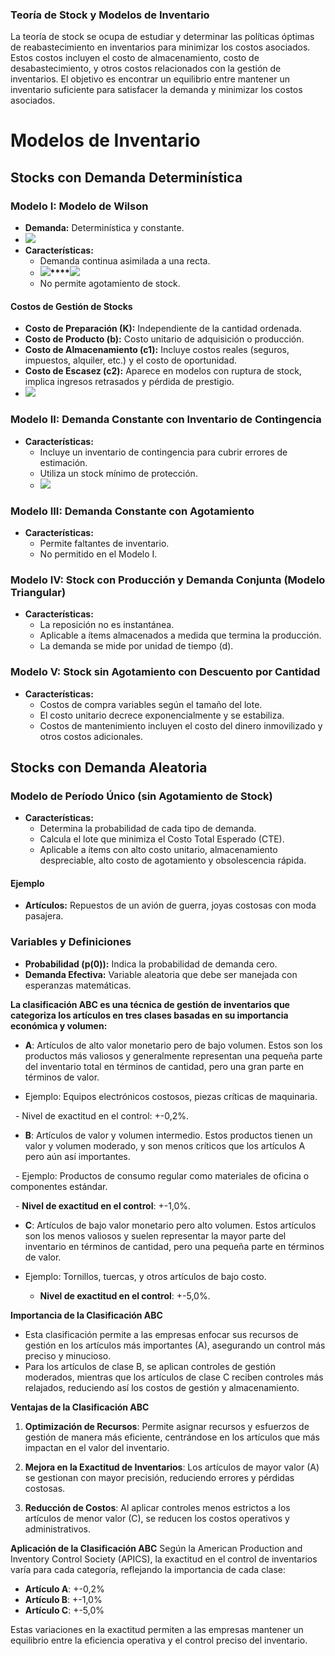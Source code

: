 
### Teoría de Stock y Modelos de Inventario

La teoría de stock se ocupa de estudiar y determinar las políticas óptimas de reabastecimiento en inventarios para minimizar los costos asociados. Estos costos incluyen el costo de almacenamiento, costo de desabastecimiento, y otros costos relacionados con la gestión de inventarios. El objetivo es encontrar un equilibrio entre mantener un inventario suficiente para satisfacer la demanda y minimizar los costos asociados.

# Modelos de Inventario

## Stocks con Demanda Determinística

### Modelo I: Modelo de Wilson
- **Demanda:** Determinística y constante.
- **![](https://lh7-us.googleusercontent.com/docsz/AD_4nXfSxEBaJ1rpSVwEbDJcBTSob-3oPutZSZyCz25kIYimaAhIkUnepAY8SzVdq7IyBz30e3ZBSeGBFTgh0yKYRSeoGVITtLLlQDhhbszy6-wGdUXfUz7KGLrCvObMVYqbrBbZeep_pHlKq9sC_CXrd9mngu4?key=ESjnCozrK6HeQO4PkjCJug)**
- **Características:** 
  - Demanda continua asimilada a una recta.
  - **![](https://lh7-us.googleusercontent.com/docsz/AD_4nXftIMGclDBr2QkWkQQvR93_TDQ_FCYEYqdiDNpBQqMq5BXWaxNIxlhWPhvFUVWxS9rqzZNq4UvaHfyyGkXM1V1uBUCVtgKKqESPt1wTCmgFvtcJ561MIes4UOGP1CGyP1-DVJeIgAB8LzRj2AbVpZEiUg?key=ESjnCozrK6HeQO4PkjCJug)****![](https://lh7-us.googleusercontent.com/docsz/AD_4nXej6E6IOpelxfJ6y-gp5G1CCKaYS2LNad7rUp_l6yH6IK9qKZO-YJUSAt4HFt7piusfyDY_QXQtYTmTFV5aGS0gHjBhF5VqTjysjB4AGeLNkSE9zsbWRdx1LbxcfdXmOfNiB0ULSfWA17OG2EIcRjYZy1q4?key=ESjnCozrK6HeQO4PkjCJug)**
  - No permite agotamiento de stock.

#### Costos de Gestión de Stocks
- **Costo de Preparación (K):** Independiente de la cantidad ordenada.
- **Costo de Producto (b):** Costo unitario de adquisición o producción.
- **Costo de Almacenamiento (c1):** Incluye costos reales (seguros, impuestos, alquiler, etc.) y el costo de oportunidad.
- **Costo de Escasez (c2):** Aparece en modelos con ruptura de stock, implica ingresos retrasados y pérdida de prestigio.
- **![](https://lh7-us.googleusercontent.com/docsz/AD_4nXfaFRnsxv1sUTh05QHX2e9yOrsF1IQRULtmgd1GaYKBmIs17Pq2r7g75B-t9741UrBl2M0WYKFQosa8fkKrL2Kw2pFJOMOGaafVFAfvZdmZdQgTRAoY4aRruhegqfH86TZ4q7deZVWkABxtBH0sOz9QNhF9?key=ESjnCozrK6HeQO4PkjCJug)**
### Modelo II: Demanda Constante con Inventario de Contingencia
- **Características:**
  - Incluye un inventario de contingencia para cubrir errores de estimación.
  - Utiliza un stock mínimo de protección.
  - ![]({2x3}https://lh7-us.googleusercontent.com/docsz/AD_4nXckvy_NNa3gZlYlxtSXeOLe7CVjmGLG9DApB7WzPqZVGaDWhspjL2sadW3r_3A-WzTyLaB6t5bmY4x-R-S0NtG6I6b1GM9n9sEUOY4hwfF4Wu-VinDhVmXbafNtKhzugtj_NZKiJrtpBnYfkq9Rbgj2UUjZ?key=ESjnCozrK6HeQO4PkjCJug)

### Modelo III: Demanda Constante con Agotamiento
- **Características:**
  - Permite faltantes de inventario.
  - No permitido en el Modelo I.

### Modelo IV: Stock con Producción y Demanda Conjunta (Modelo Triangular)
- **Características:**
  - La reposición no es instantánea.
  - Aplicable a ítems almacenados a medida que termina la producción.
  - La demanda se mide por unidad de tiempo (d).

### Modelo V: Stock sin Agotamiento con Descuento por Cantidad
- **Características:**
  - Costos de compra variables según el tamaño del lote.
  - El costo unitario decrece exponencialmente y se estabiliza.
  - Costos de mantenimiento incluyen el costo del dinero inmovilizado y otros costos adicionales.

## Stocks con Demanda Aleatoria

### Modelo de Período Único (sin Agotamiento de Stock)
- **Características:**
  - Determina la probabilidad de cada tipo de demanda.
  - Calcula el lote que minimiza el Costo Total Esperado (CTE).
  - Aplicable a ítems con alto costo unitario, almacenamiento despreciable, alto costo de agotamiento y obsolescencia rápida.

#### Ejemplo
- **Artículos:** Repuestos de un avión de guerra, joyas costosas con moda pasajera.

### Variables y Definiciones
- **Probabilidad (p(0)):** Indica la probabilidad de demanda cero.
- **Demanda Efectiva:** Variable aleatoria que debe ser manejada con esperanzas matemáticas.




**La clasificación ABC es una técnica de gestión de inventarios que categoriza los artículos en tres clases basadas en su importancia económica y volumen:**

- **A**: Artículos de alto valor monetario pero de bajo volumen. Estos son los productos más valiosos y generalmente representan una pequeña parte del inventario total en términos de cantidad, pero una gran parte en términos de valor. 

- Ejemplo: Equipos electrónicos costosos, piezas críticas de maquinaria.

  - Nivel de exactitud en el control: +-0,2%.

- **B**: Artículos de valor y volumen intermedio. Estos productos tienen un valor y volumen moderado, y son menos críticos que los artículos A pero aún así importantes.

  - Ejemplo: Productos de consumo regular como materiales de oficina o componentes estándar.

  - **Nivel de exactitud en el control**: +-1,0%.

- **C**: Artículos de bajo valor monetario pero alto volumen. Estos artículos son los menos valiosos y suelen representar la mayor parte del inventario en términos de cantidad, pero una pequeña parte en términos de valor.

- Ejemplo: Tornillos, tuercas, y otros artículos de bajo costo.

  - **Nivel de exactitud en el control**: +-5,0%.

**Importancia de la Clasificación ABC**

- Esta clasificación permite a las empresas enfocar sus recursos de gestión en los artículos más importantes (A), asegurando un control más preciso y minucioso.
- Para los artículos de clase B, se aplican controles de gestión moderados, mientras que los artículos de clase C reciben controles más relajados, reduciendo así los costos de gestión y almacenamiento.


**Ventajas de la Clasificación ABC**

1. **Optimización de Recursos**: Permite asignar recursos y esfuerzos de gestión de manera más eficiente, centrándose en los artículos que más impactan en el valor del inventario.

2. **Mejora en la Exactitud de Inventarios**: Los artículos de mayor valor (A) se gestionan con mayor precisión, reduciendo errores y pérdidas costosas.

3. **Reducción de Costos**: Al aplicar controles menos estrictos a los artículos de menor valor (C), se reducen los costos operativos y administrativos.

**Aplicación de la Clasificación ABC**
Según la American Production and Inventory Control Society (APICS), la exactitud en el control de inventarios varía para cada categoría, reflejando la importancia de cada clase:

- **Artículo A**: +-0,2%
- **Artículo B**: +-1,0%
- **Artículo C**: +-5,0%

Estas variaciones en la exactitud permiten a las empresas mantener un equilibrio entre la eficiencia operativa y el control preciso del inventario.
